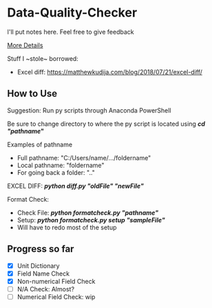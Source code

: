 # Data-Quality-Checker
I'll put notes here. Feel free to give feedback

[More Details](https://docs.google.com/document/d/1fem53kzp4PkXbNiEpmJCJsC1mjv_ELOK9bDdLi_UksA/edit?ts=5cffd8a1)

Stuff I ~stole~ borrowed:
* Excel diff: https://matthewkudija.com/blog/2018/07/21/excel-diff/

## How to Use
Suggestion: Run py scripts through Anaconda PowerShell

Be sure to change directory to where the py script is located using **_cd "pathname_"**

Examples of pathname
* Full pathname: "C:/Users/name/.../foldername"
* Local pathname: "foldername"
* For going back a folder: ".."

EXCEL DIFF: **_python diff.py "oldFile" "newFile"_**

Format Check:
* Check File: **_python formatcheck.py "pathname"_**
* Setup: **_python formatcheck.py setup "sampleFile"_**
 * Will have to redo most of the setup

## Progress so far
- [x] Unit Dictionary
- [x] Field Name Check
- [x] Non-numerical Field Check
- [ ] N/A Check: Almost?
- [ ] Numerical Field Check: wip
